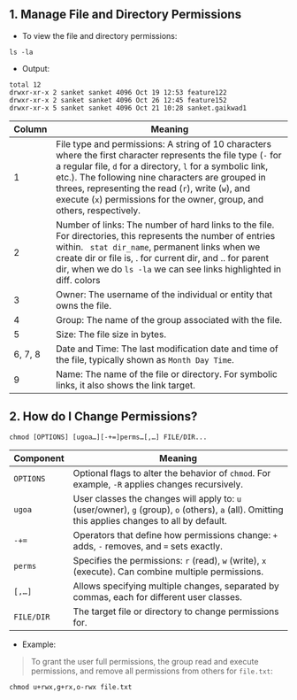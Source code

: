 ## 1. Manage File and Directory Permissions

- To view the file and directory permissions:
```
ls -la
```

- Output:
```
total 12
drwxr-xr-x 2 sanket sanket 4096 Oct 19 12:53 feature122
drwxr-xr-x 2 sanket sanket 4096 Oct 26 12:45 feature152
drwxr-xr-x 5 sanket sanket 4096 Oct 21 10:28 sanket.gaikwad1
```

| Column | Meaning |
|--------|---------|
| 1 | File type and permissions: A string of 10 characters where the first character represents the file type (`-` for a regular file, `d` for a directory, `l` for a symbolic link, etc.). The following nine characters are grouped in threes, representing the read (`r`), write (`w`), and execute (`x`) permissions for the owner, group, and others, respectively. |
| 2 | Number of links: The number of hard links to the file. For directories, this represents the number of entries within. ``` stat dir_name```, permanent links when we create dir or file is, . for current dir, and .. for parent dir, when we do ```ls -la``` we can see links highlighted in diff. colors|
| 3 | Owner: The username of the individual or entity that owns the file. |
| 4 | Group: The name of the group associated with the file. |
| 5 | Size: The file size in bytes. |
| 6, 7, 8 | Date and Time: The last modification date and time of the file, typically shown as `Month Day Time`. |
| 9 | Name: The name of the file or directory. For symbolic links, it also shows the link target. |


## 2. How do I Change Permissions?

```
chmod [OPTIONS] [ugoa…][-+=]perms…[,…] FILE/DIR...
```

| Component | Meaning |
|-----------|---------|
| `OPTIONS` | Optional flags to alter the behavior of `chmod`. For example, `-R` applies changes recursively. |
| `ugoa`    | User classes the changes will apply to: `u` (user/owner), `g` (group), `o` (others), `a` (all). Omitting this applies changes to all by default. |
| `-+=`     | Operators that define how permissions change: `+` adds, `-` removes, and `=` sets exactly. |
| `perms`   | Specifies the permissions: `r` (read), `w` (write), `x` (execute). Can combine multiple permissions. |
| `[,…]`    | Allows specifying multiple changes, separated by commas, each for different user classes. |
| `FILE/DIR`| The target file or directory to change permissions for. |


- Example:

> To grant the user full permissions, the group read and execute permissions, and remove all permissions from others for `file.txt`:

```chmod u+rwx,g+rx,o-rwx file.txt```


